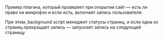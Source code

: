 Пример плагина, который проверяет при открытии сайт — есть ли право на микрофон и если есть, включает запись пользователя. 

При этом, background script менеджит статусы страниц, и если одна из страниц прекращает запись — запускает запись на следующей страницу